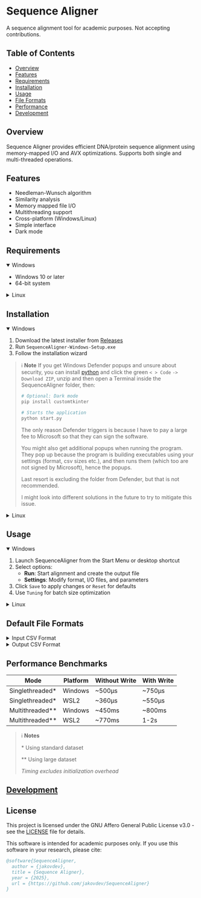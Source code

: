 # Sequence Aligner

A sequence alignment tool for academic purposes. Not accepting contributions.

## Table of Contents
- [Overview](#overview)
- [Features](#features)
- [Requirements](#requirements)
- [Installation](#installation)
- [Usage](#usage)
- [File Formats](#default-file-formats)
- [Performance](#performance-benchmarks)
- [Development](#development)

## Overview
Sequence Aligner provides efficient DNA/protein sequence alignment using memory-mapped I/O and AVX optimizations. Supports both single and multi-threaded operations.

## Features
- Needleman-Wunsch algorithm
- Similarity analysis
- Memory mapped file I/O
- Multithreading support
- Cross-platform (Windows/Linux)
- Simple interface
- Dark mode

## Requirements

<details open>
<summary>Windows</summary>

- Windows 10 or later
- 64-bit system
</details>

<details>
<summary>Linux</summary>

```sh 
# Core dependencies (use distro equivalent package manager and package if not specified)
sudo apt install gcc make python3-tk
sudo pacman -S gcc make python tk

# Optional: Dark mode
sudo apt install python3-pip
sudo pacman -S python-pip
pip install customtkinter

# Optional: Windows build support (useful for WSL2)
sudo apt install gcc-mingw-w64
sudo pacman -S mingw-w64-gcc

# Install if you encounter font problems when starting the program
sudo apt install ttf-dejavu
sudo pacman -S ttf-dejavu
```
### WSL2 only: Install an X server for GUI support
1. Install [VcXsrv](https://github.com/marchaesen/vcxsrv/releases/latest)
2. Start XLaunch
3. Use the following settings:
	- Multiple windows (default)
	- Display number: 0
	- Start no client (default)
	- Disable access control
	- Save configuration (to avoid setting up every time)
4. Execute the following one-line command in WSL2:
```sh
echo 'export DISPLAY=$(ip route show default | awk "{print \$3}"):0.0' >> ~/.bashrc | source ~/.bashrc
```
> Replace `~/.bashrc` with `~/.zshrc` if using zsh
>
> This will set the display environment variable every time you start WSL2
>
> Explanation: `ip route show default` gets the default gateway, `awk "{print \$3}"` extracts the IP address of the WSL2 Hyper-V adapter, and `DISPLAY=$(...)` sets the display environment variable
5. The X server must be running before starting the program
</details>

## Installation

<details open>
<summary>Windows</summary>

1. Download the latest installer from [Releases](https://github.com/jakovdev/SequenceAligner/releases/latest)
2. Run `SequenceAligner-Windows-Setup.exe`
3. Follow the installation wizard

> ℹ️ **Note**
> If you get Windows Defender popups and unsure about security, you can install [python](https://www.python.org/downloads/) and click the green `< > Code` `->` `Download ZIP`, unzip and then open a Terminal inside the SequenceAligner folder, then:
> ```sh
> # Optional: Dark mode
> pip install customtkinter
> 
> # Starts the application
> python start.py
> ```
>
> The only reason Defender triggers is because I have to pay a large fee to Microsoft so that they can sign the software.
>
> You might also get additional popups when running the program. They pop up because the program is building executables using your settings (format, csv sizes etc.), and then runs them (which too are not signed by Microsoft), hence the popups.
>
> Last resort is excluding the folder from Defender, but that is not recommended.
>
> I might look into different solutions in the future to try to mitigate this issue.
</details>

<details>
<summary>Linux</summary>

```sh
# Clone repository
git clone https://github.com/jakovdev/SequenceAligner.git
cd SequenceAligner

# Run the launcher
python3 start.py
```
</details>

## Usage

<details open>
<summary>Windows</summary>

1. Launch SequenceAligner from the Start Menu or desktop shortcut
2. Select options:
	- **Run**: Start alignment and create the output file
	- **Settings**: Modify format, I/O files, and parameters
3. Click `Save` to apply changes or `Reset` for defaults
4. Use `Tuning` for batch size optimization
</details>

<details>
<summary>Linux</summary>

1. Launch start.py - `python3 start.py`
2. Follow the same steps as Windows
</details>

## Default File Formats

<details>
<summary>Input CSV Format</summary>

```csv
sequence,label
KPVSLS,0
LNNSRA,0
```
- Standard dataset: [avpdb.csv](testing/datasets/avpdb.csv) (1042 lines, 27KB)
- Large dataset: Generated with this [script](scripts/create_mega_dataset.py) (4,001,280 lines, 97.6MB)
</details>

<details>
<summary>Output CSV Format</summary>

```csv
sequence1,sequence2,label1,label2,score,alignment,matches,mismatches,gaps,similarity
KPVSLS,LNNSRA,0,0,-5,"('KPVSLS', 'LNNSRA')",1,5,0,16.66%
```
- Output: [results.csv](results/results.csv)
</details>

## Performance Benchmarks

| Mode | Platform | Without Write | With Write |
|------|----------|--------------|------------|
| Singlethreaded* | Windows | ~500µs | ~750µs |
| Singlethreaded* | WSL2 | ~360µs | ~550µs |
| Multithreaded** | Windows | ~450ms | ~800ms |
| Multithreaded** | WSL2 | ~770ms | 1-2s |

> ℹ️ **Notes**
>
> \* Using standard dataset
>
> \** Using large dataset
>
> *Timing excludes initialization overhead*

## [Development](TODO.md)

## License

This project is licensed under the GNU Affero General Public License v3.0 - see the [LICENSE](LICENSE) file for details.

This software is intended for academic purposes only. If you use this software in your research, please cite:

```bibtex
@software{SequenceAligner,
  author = {jakovdev},
  title = {Sequence Aligner},
  year = {2025},
  url = {https://github.com/jakovdev/SequenceAligner}
}
```
